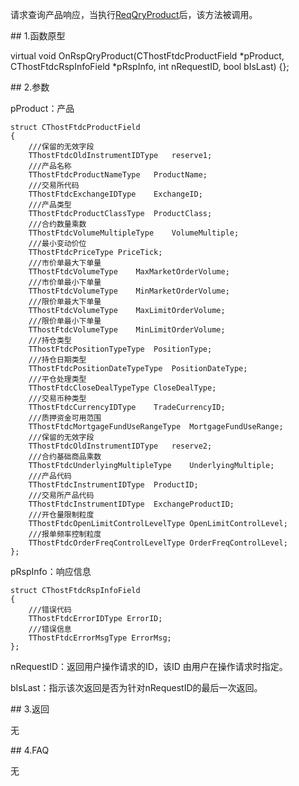 <p>请求查询产品响应，当执行<a href="../../CTHOSTFTDCTRADERSPI/REQQRYPRODUCT/">ReqQryProduct</a>后，该方法被调用。</p>
<span class="anchor" id="cc62072b-3638-4be3-aa57-5b49e04ea71f"></span>
## 1.函数原型
<p>virtual void OnRspQryProduct(CThostFtdcProductField *pProduct, CThostFtdcRspInfoField *pRspInfo, int nRequestID, bool bIsLast) {};</p>
<span class="anchor" id="71a64cf7-7de7-47b2-a24d-52e4801f43e5"></span>
## 2.参数
<p>pProduct：产品</p>
<pre><code>struct CThostFtdcProductField
{
    ///保留的无效字段
    TThostFtdcOldInstrumentIDType   reserve1;
    ///产品名称
    TThostFtdcProductNameType   ProductName;
    ///交易所代码
    TThostFtdcExchangeIDType    ExchangeID;
    ///产品类型
    TThostFtdcProductClassType  ProductClass;
    ///合约数量乘数
    TThostFtdcVolumeMultipleType    VolumeMultiple;
    ///最小变动价位
    TThostFtdcPriceType PriceTick;
    ///市价单最大下单量
    TThostFtdcVolumeType    MaxMarketOrderVolume;
    ///市价单最小下单量
    TThostFtdcVolumeType    MinMarketOrderVolume;
    ///限价单最大下单量
    TThostFtdcVolumeType    MaxLimitOrderVolume;
    ///限价单最小下单量
    TThostFtdcVolumeType    MinLimitOrderVolume;
    ///持仓类型
    TThostFtdcPositionTypeType  PositionType;
    ///持仓日期类型
    TThostFtdcPositionDateTypeType  PositionDateType;
    ///平仓处理类型
    TThostFtdcCloseDealTypeType CloseDealType;
    ///交易币种类型
    TThostFtdcCurrencyIDType    TradeCurrencyID;
    ///质押资金可用范围
    TThostFtdcMortgageFundUseRangeType  MortgageFundUseRange;
    ///保留的无效字段
    TThostFtdcOldInstrumentIDType   reserve2;
    ///合约基础商品乘数
    TThostFtdcUnderlyingMultipleType    UnderlyingMultiple;
    ///产品代码
    TThostFtdcInstrumentIDType  ProductID;
    ///交易所产品代码
    TThostFtdcInstrumentIDType  ExchangeProductID;
    ///开仓量限制粒度
    TThostFtdcOpenLimitControlLevelType OpenLimitControlLevel;
    ///报单频率控制粒度
    TThostFtdcOrderFreqControlLevelType OrderFreqControlLevel;
};
</code></pre>
<p>pRspInfo：响应信息</p>
<pre><code>struct CThostFtdcRspInfoField
{
    ///错误代码
    TThostFtdcErrorIDType ErrorID;
    ///错误信息
    TThostFtdcErrorMsgType ErrorMsg;
};
</code></pre>
<p>nRequestID：返回用户操作请求的ID，该ID 由用户在操作请求时指定。</p>
<p>bIsLast：指示该次返回是否为针对nRequestID的最后一次返回。</p>
<span class="anchor" id="c4af6b53-b9e6-4820-81df-6139c5377b66"></span>
## 3.返回
<p>无</p>
<span class="anchor" id="bd8fdf60-fc0b-4ca5-ab16-aa5ef426879c"></span>
## 4.FAQ
<p>无</p>
